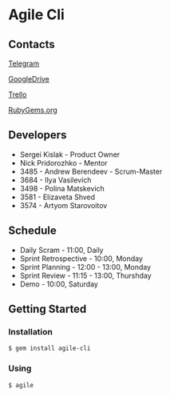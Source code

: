 # Agile Cli

## Contacts

[Telegram](https://t.me/agilepod)

[GoogleDrive](https://drive.google.com/drive/folders/1N7fMJFVe09M5Cjfta86SCtbWEr_sBdoe)

[Trello](https://trello.com/b/dLrdzQZp/agile-cli)

[RubyGems.org](https://rubygems.org/gems/agile-cli)

## Developers

* Sergei Kislak - Product Owner
* Nick Pridorozhko - Mentor
* 3485 - Andrew Berendeev - Scrum-Master
* 3684 - Ilya Vasilevich
* 3498 - Polina Matskevich
* 3581 - Elizaveta Shved
* 3574 - Artyom Starovoitov

## Schedule

* Daily Scram - 11:00, Daily
* Sprint Retrospective - 10:00, Monday
* Sprint Planning - 12:00 - 13:00, Monday
* Sprint Review - 11:15 - 13:00, Thurshday
* Demo - 10:00, Saturday

## Getting Started

### Installation
```
$ gem install agile-cli

```
### Using
```
$ agile

```
